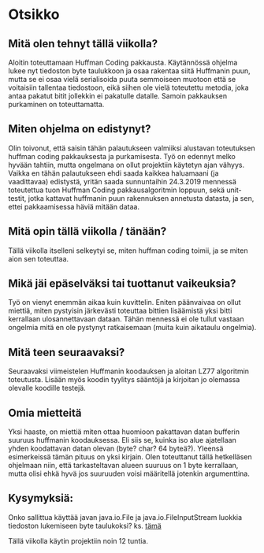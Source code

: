 Otsikko
====

## Mitä olen tehnyt tällä viikolla?
Aloitin toteuttamaan Huffman Coding pakkausta. Käytännössä ohjelma lukee nyt tiedoston byte taulukkoon ja osaa rakentaa siitä Huffmanin puun, mutta se ei osaa vielä serialisoida puuta semmoiseen muotoon että se voitaisiin tallentaa tiedostoon, eikä siihen ole vielä toteutettu metodia, joka antaa pakatut bitit jollekkin ei pakatulle datalle. Samoin pakkauksen purkaminen on toteuttamatta.

## Miten ohjelma on edistynyt?
Olin toivonut, että saisin tähän palautukseen valmiiksi alustavan toteutuksen huffman coding pakkauksesta ja purkamisesta. Työ on edennyt melko hyvään tahtiin, mutta ongelmana on ollut projektiin käytetyn ajan vähyys. Vaikka en tähän palautukseen ehdi saada kaikkea haluamaani (ja vaadittavaa) edistystä, yritän saada sunnuntaihin 24.3.2019 mennessä toteutettua tuon Huffman Coding pakkausalgoritmin loppuun, sekä unit-testit, jotka kattavat huffmanin puun rakennuksen annetusta datasta, ja sen, ettei pakkaamisessa häviä mitään dataa.

## Mitä opin tällä viikolla / tänään?
Tällä viikolla itselleni selkeytyi se, miten huffman coding toimii, ja se miten aion sen toteuttaa. 

## Mikä jäi epäselväksi tai tuottanut vaikeuksia?
Työ on vienyt enemmän aikaa kuin kuvittelin. Eniten päänvaivaa on ollut miettiä, miten pystyisin järkevästi toteuttaa bittien lisäämistä yksi bitti kerrallaan ulosannettavaan dataan. Tähän mennessä ei ole tullut vastaan ongelmia mitä en ole pystynyt ratkaisemaan (muita kuin aikataulu ongelmia). 

## Mitä teen seuraavaksi?
Seuraavaksi viimeistelen Huffmanin koodauksen ja aloitan LZ77 algoritmin toteutusta. Lisään myös koodin tyylitys sääntöjä ja kirjoitan jo olemassa olevalle koodille testejä.

## Omia mietteitä
Yksi haaste, on miettiä miten ottaa huomioon pakattavan datan bufferin suuruus huffmanin koodauksessa. Eli siis se, kuinka iso alue ajatellaan yhden koodattavan datan olevan (byte? char? 64 byteä?). Yleensä esimerkeissä tämän pituus on yksi kirjain.  Olen toteuttanut tällä hetkelläsen ohjelmaan niin, että tarkasteltavan alueen suuruus on 1 byte kerrallaan, mutta olisi ehkä hyvä jos suuruuden voisi määritellä jotenkin argumenttina.

## Kysymyksiä:
Onko sallittua käyttää javan java.io.File ja java.io.FileInputStream luokkia tiedoston lukemiseen byte taulukoksi?
ks. [tämä](./../hydraulic-press/src/main/java/fi/zudoku/hydraulic/util/FileUtils.java)

Tällä viikolla käytin projektiin noin 12 tuntia.
